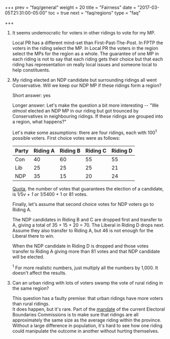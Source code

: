 +++
prev = "faq/general"
weight = 20
title = "Fairness"
date = "2017-03-05T21:31:00-05:00"
toc = true
next = "faq/regions"
type = "faq"

+++


1.	It seems undemocratic for voters in other ridings to vote for my MP.

	Local PR has a different mind-set than First-Past-The-Post.  In FPTP the voters in the riding select
	the MP.  In Local PR the voters in the region select the MPs for the region as a whole.  The guarantee
	of one MP in each riding is not to say that each riding gets their choice but that each riding 
	has representation on really local issues and someone local to help constituents.


1. My riding elected an NDP candidate but surrounding ridings all went Conservative.  Will we keep our 
	NDP MP if these ridings form a region?

	Short answer:  yes

	Longer answer:  Let's make the question a bit more interesting -- "We *almost* elected an NDP MP in our
	riding but got trounced by Conservatives in neighbouring ridings.  If these ridings are grouped into
	a region, what happens?"

	Let's make some assumptions:  there are four ridings, each with 100<sup>1</sup> possible voters.  First choice votes
	were as follows:

	<table class="numbers">
		<thead>
		<tr><th>Party</th><th>Riding A</th><th>Riding B</th><th>Riding C</th><th>Riding D</th></tr>
	</thead>
		<tr><td>Con</td><td>40</td><td>60</td><td>55</td><td>55</td></tr>
		<tr><td>Lib</td><td>25</td><td>25</td><td>25</td><td>21</td></tr>
		<tr><td>NDP</td><td>35</td><td>15</td><td>20</td><td>24</td></tr>
	</table>

	[Quota](/details/quota), the number of votes that guarantees the election of a candidate, is 1/5*v + 1 or 1/5*400 + 1 or 81 votes.  

	Finally, let's assume that second choice votes for NDP voters go to Riding A.

	The NDP candidates in Riding B and C are dropped first and transfer to A, giving a total of 35 + 15 + 20 = 70.
	The Liberal in Riding D drops next.  Assume they also transfer to Riding A, but 46 is not enough for the Liberal there
	to win.  

	When the NDP candidate in Riding D is dropped and those votes transfer
	to Riding A giving more than 81 votes and that NDP candidate will be elected.

	<div class="footnotes">
		<p><sup>1</sup> For more realistic numbers, just multiply all the numbers by 1,000.  
			It doesn't affect the results.</p>
	</div>
	

1. Can an urban riding with lots of voters swamp the vote of rural riding in the same region?
	
	This question has a faulty premise:  that urban ridings have more voters than rural ridings.  
	It does happen, but it's rare.  Part of the 
	[mandate](http://www.elections.ca/content.aspx?section=res&dir=cir/red/faq&document=index&lang=e#faq11) 
	of the current Electoral Boundaries Commissions is to make sure that ridings are all 
	approximately the same size as the average riding within the province.  Without a large 
	difference in population, it's hard to see how one riding could manipulate the outcome in 
	another without hurting themselves.

	

